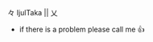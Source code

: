 々 IjulTaka || 乂
-  if there is a problem please call me 👍

<!---
ZullBooTz/ZullBooTz is a ✨ special ✨ repository because its `README.md` (this file) appears on your GitHub profile.
You can click the Preview link to take a look at your changes.
--->
